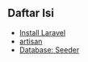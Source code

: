 ## Daftar Isi

- [Install Laravel](/data/install.md)
- [artisan](/data/artisan)
- [Database: Seeder](/data/Seeds.md)
